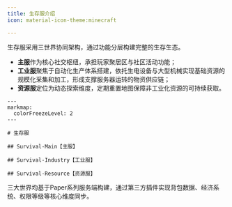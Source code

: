 ```yaml
---
title: 生存服介绍
icon: material-icon-theme:minecraft

---
```


生存服采用三世界协同架构，通过功能分层构建完整的生存生态。
- **主服**作为核心社交枢纽，承担玩家聚居区与社区活动功能；
- **工业服**聚焦于自动化生产体系搭建，依托生电设备与大型机械实现基础资源的规模化采集和加工，形成支撑服务器运转的物资供应链；
- **资源服**定位为动态探索维度，定期重置地图保障非工业化资源的可持续获取。

```markmap
---
markmap:
  colorFreezeLevel: 2
---

# 生存服

## Survival-Main【主服】

## Survival-Industry【工业服】

## Survival-Resource【资源服】

```

三大世界均基于Paper系列服务端构建，通过第三方插件实现背包数据、经济系统、权限等级等核心维度同步。

